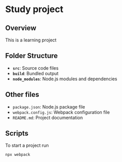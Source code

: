 # Study project

## Overview

This is a learning project

## Folder Structure

- **`src`**: Source code files
- **`build`**: Bundled output
- **`node_modules`**: Node.js modules and dependencies

## Other files

- `package.json`: Node.js package file
- `webpack.config.js`: Webpack configuration file
- `README.md`: Project documentation

## Scripts

To start a project run

```npx webpack```

